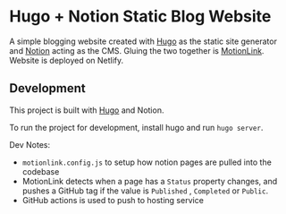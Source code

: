 # Hugo + Notion Static Blog Website

A simple blogging website created with [Hugo](https://gohugo.io) as the static site generator and [Notion](https://www.notion.so/product) acting as the CMS. Gluing the two together is [MotionLink](https://motionlink.lytowl.com). Website is deployed on Netlify.

## Development

This project is built with [Hugo](https://gohugo.io/) and Notion. 

To run the project for development, install hugo and run `hugo server`.

Dev Notes: 

- `motionlink.config.js` to setup how notion pages are pulled into the codebase
- MotionLink detects when a page has a `Status` property changes, and pushes a GitHub tag if the value is `Published` , `Completed` or `Public`.
- GitHub actions is used to push to hosting service
